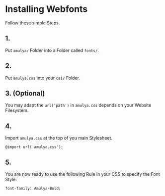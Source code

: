 # Installing Webfonts
Follow these simple Steps.

## 1.
Put `amulya/` Folder into a Folder called `fonts/`.

## 2.
Put `amulya.css` into your `css/` Folder.

## 3. (Optional)
You may adapt the `url('path')` in `amulya.css` depends on your Website Filesystem.

## 4.
Import `amulya.css` at the top of you main Stylesheet.

```
@import url('amulya.css');
```

## 5.
You are now ready to use the following Rule in your CSS to specify the Font Style:
```
font-family: Amulya-Bold;

```

